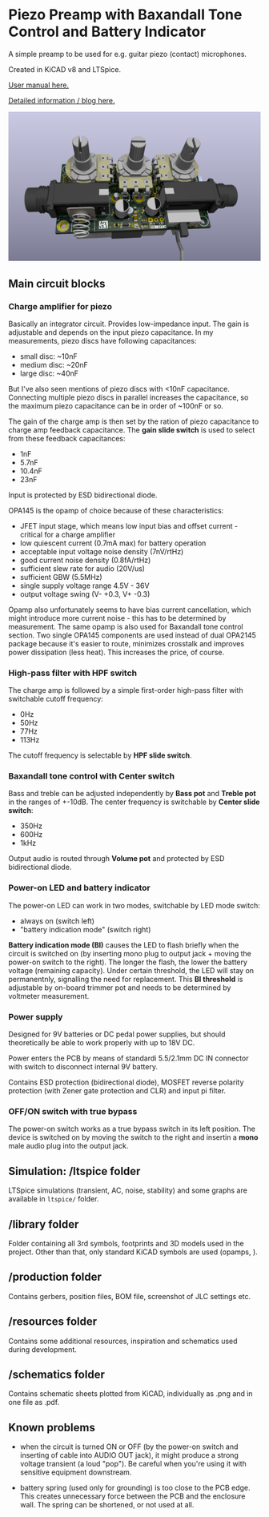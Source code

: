# Piezo Preamp with Baxandall Tone Control and Battery Indicator

A simple preamp to be used for e.g. guitar piezo (contact) microphones. 

Created in KiCAD v8 and LTSpice.

[User manual here.](Arx_PiezoPreamp-User_Manual.pdf)

[Detailed information / blog here.](https://arx.wtf/blog/3-piezo-preamp)

![Rendered PCB](render.png?raw=true "Rendered PCB")


## Main circuit blocks

### Charge amplifier for piezo 

Basically an integrator circuit. Provides low-impedance input. The gain is adjustable and depends on the input piezo capacitance. In my measurements, piezo discs have following capacitances:

- small disc: ~10nF
- medium disc: ~20nF
- large disc: ~40nF

But I've also seen mentions of piezo discs with <10nF capacitance. Connecting multiple piezo discs in parallel increases the capacitance, so the maximum piezo capacitance can be in order of ~100nF or so.

The gain of the charge amp is then set by the ration of piezo capacitance to charge amp feedback capacitance. The **gain slide switch** is used to select from these feedback capacitances:

- 1nF
- 5.7nF
- 10.4nF
- 23nF

Input is protected by ESD bidirectional diode.

OPA145 is the opamp of choice because of these characteristics:
- JFET input stage, which means low input bias and offset current - critical for a charge amplifier
- low quiescent current (0.7mA max) for battery operation
- acceptable input voltage noise density (7nV/rtHz)
- good current noise density (0.8fA/rtHz)
- sufficient slew rate for audio (20V/us)
- sufficient GBW (5.5MHz)
- single supply voltage range 4.5V - 36V
- output voltage swing (V- +0.3, V+ -0.3)

Opamp also unfortunately seems to have bias current cancellation, which might introduce more current noise - this has to be determined by measurement. The same opamp is also used for Baxandall tone control section. Two single OPA145 components are used instead of dual OPA2145 package because it's easier to route, minimizes crosstalk and improves power dissipation (less heat). This increases the price, of course.

### High-pass filter with HPF switch

The charge amp is followed by a simple first-order high-pass filter with switchable cutoff frequency:
- 0Hz 
- 50Hz
- 77Hz
- 113Hz

The cutoff frequency is selectable by **HPF slide switch**.

### Baxandall tone control with Center switch

Bass and treble can be adjusted independently by **Bass pot** and **Treble pot** in the ranges of +-10dB. The center frequency is switchable by **Center slide switch**:

- 350Hz
- 600Hz
- 1kHz

Output audio is routed through **Volume pot** and protected by ESD bidirectional diode.

### Power-on LED and battery indicator
The power-on LED can work in two modes, switchable by LED mode switch:
- always on (switch left)
- "battery indication mode" (switch right)

**Battery indication mode (BI)** causes the LED to flash briefly when the circuit is switched on (by inserting mono plug to output jack + moving the power-on switch to the right). The longer the flash, the lower the battery voltage (remaining capacity). Under certain threshold, the LED will stay on permanentnly, signalling the need for replacement. This **BI threshold** is adjustable by on-board trimmer pot and needs to be determined by voltmeter measurement.

### Power supply
Designed for 9V batteries or DC pedal power supplies, but should theoretically be able to work properly with up to 18V DC.

Power enters the PCB by means of standardi 5.5/2.1mm DC IN connector with switch to disconnect internal 9V battery.

Contains ESD protection (bidirectional diode), MOSFET reverse polarity protection (with Zener gate protection and CLR) and input pi filter.

### OFF/ON switch with true bypass
The power-on switch works as a true bypass switch in its left position. The device is switched on by moving the switch to the right and insertin a **mono** male audio plug into the output jack.


## Simulation: /ltspice folder
LTSpice simulations (transient, AC, noise, stability) and some graphs are available in `ltspice/` folder.

## /library folder
Folder containing all 3rd symbols, footprints and 3D models used in the project. Other than that, only standard KiCAD symbols are used (opamps, ).

## /production folder
Contains gerbers, position files, BOM file, screenshot of JLC settings etc.

## /resources folder
Contains some additional resources, inspiration and schematics used during development.

## /schematics folder
Contains schematic sheets plotted from KiCAD, individually as .png and in one file as .pdf.

## Known problems
- when the circuit is turned ON or OFF (by the power-on switch and inserting of cable into AUDIO OUT jack), it might produce a strong voltage transient (a loud "pop"). Be careful when you're using it with sensitive equipment downstream.

- battery spring (used only for grounding) is too close to the PCB edge. This creates unnecessary force between the PCB and the enclosure wall. The spring can be shortened, or not used at all.
